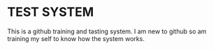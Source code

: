 # TEST SYSTEM
This is a github training and tasting system. I am new to github so am training my self to know how the system works.
